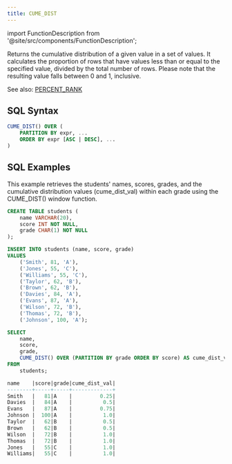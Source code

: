 ```yaml
---
title: CUME_DIST
---
```

import FunctionDescription from '@site/src/components/FunctionDescription';

<FunctionDescription description="Introduced: v1.2.7"/>

Returns the cumulative distribution of a given value in a set of values. It calculates the proportion of rows that have values less than or equal to the specified value, divided by the total number of rows. Please note that the resulting value falls between 0 and 1, inclusive.

See also: [PERCENT_RANK](percent_rank.md)

## SQL Syntax

```sql
CUME_DIST() OVER (
	PARTITION BY expr, ...
	ORDER BY expr [ASC | DESC], ...
)
```

## SQL Examples

This example retrieves the students' names, scores, grades, and the cumulative distribution values (cume_dist_val) within each grade using the CUME_DIST() window function.

```sql
CREATE TABLE students (
    name VARCHAR(20),
    score INT NOT NULL,
    grade CHAR(1) NOT NULL
);

INSERT INTO students (name, score, grade)
VALUES
    ('Smith', 81, 'A'),
    ('Jones', 55, 'C'),
    ('Williams', 55, 'C'),
    ('Taylor', 62, 'B'),
    ('Brown', 62, 'B'),
    ('Davies', 84, 'A'),
    ('Evans', 87, 'A'),
    ('Wilson', 72, 'B'),
    ('Thomas', 72, 'B'),
    ('Johnson', 100, 'A');

SELECT
    name,
    score,
    grade,
    CUME_DIST() OVER (PARTITION BY grade ORDER BY score) AS cume_dist_val
FROM
    students;

name    |score|grade|cume_dist_val|
--------+-----+-----+-------------+
Smith   |   81|A    |         0.25|
Davies  |   84|A    |          0.5|
Evans   |   87|A    |         0.75|
Johnson |  100|A    |          1.0|
Taylor  |   62|B    |          0.5|
Brown   |   62|B    |          0.5|
Wilson  |   72|B    |          1.0|
Thomas  |   72|B    |          1.0|
Jones   |   55|C    |          1.0|
Williams|   55|C    |          1.0|
```